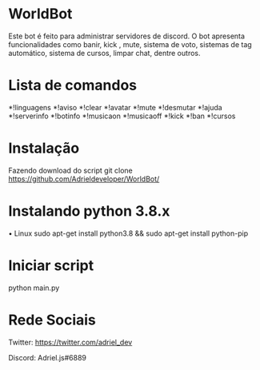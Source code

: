 

# WorldBot

Este bot é feito para administrar servidores de discord. O bot apresenta funcionalidades como banir, kick , mute, sistema de voto, sistemas de tag automático, sistema de cursos, limpar chat, dentre outros.

# Lista de comandos
*!linguagens
*!aviso
*!clear
*!avatar
*!mute
*!desmutar
*!ajuda
*!serverinfo
*!botinfo
*!musicaon
*!musicaoff
*!kick
*!ban
*!cursos

# Instalação
  Fazendo download do script git clone https://github.com/Adrieldeveloper/WorldBot/

# Instalando python 3.8.x
• Linux sudo apt-get install python3.8 && sudo apt-get install python-pip

# Iniciar script
  python main.py
  
# Rede Sociais
   Twitter: https://twitter.com/adriel_dev
   
   Discord: Adriel.js#6889
